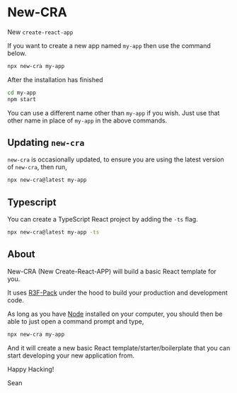 # New-CRA

New `create-react-app`

If you want to create a new app named `my-app` then use the command below.

```bash
npx new-cra my-app
```

After the installation has finished

```bash
cd my-app
npm start
```

You can use a different name other than `my-app` if you wish. Just use that other name in place of `my-app` in the above commands.

## Updating `new-cra`

`new-cra` is occasionally updated, to ensure you are using the latest version of `new-cra`, then run,

```bash
npx new-cra@latest my-app
```

## Typescript

You can create a TypeScript React project by adding the `-ts` flag.

```bash
npx new-cra@latest my-app -ts
```

## About

New-CRA (New Create-React-APP) will build a basic React template for you.

It uses [R3F-Pack](https://github.com/Sean-Bradley/R3F-Pack) under the hood to build your production and development code.

As long as you have [Node](https://nodejs.org/en/download) installed on your computer, you should then be able to just open a command prompt and type,

```bash
npx new-cra my-app
```

And it will create a new basic React template/starter/boilerplate that you can start developing your new application from.

Happy Hacking!

Sean
